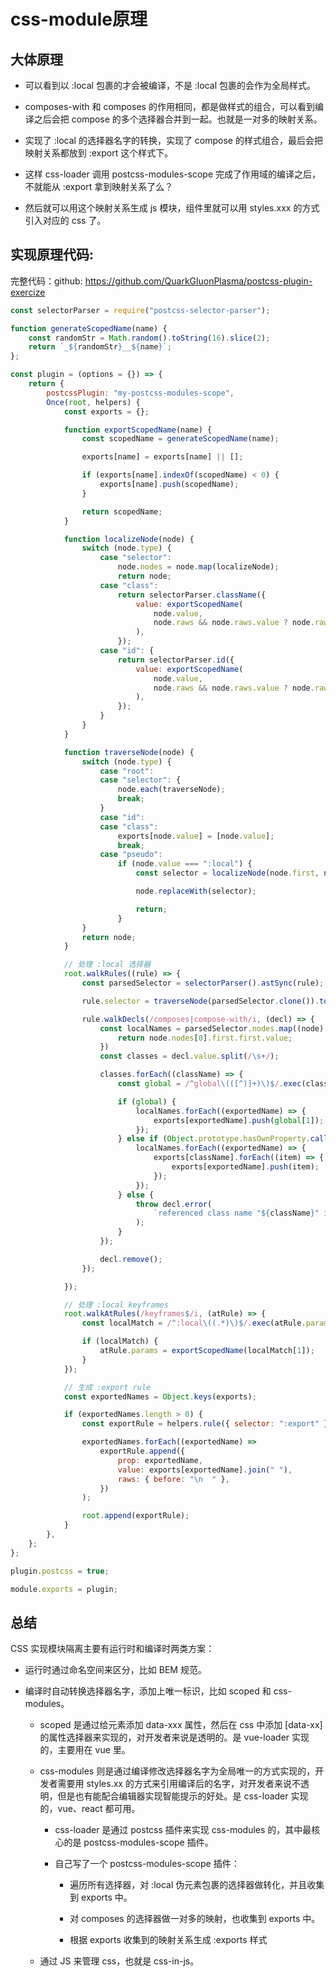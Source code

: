 # css-module原理

## 大体原理

- 可以看到以 :local 包裹的才会被编译，不是 :local 包裹的会作为全局样式。

- composes-with 和 composes 的作用相同，都是做样式的组合，可以看到编译之后会把 compose 的多个选择器合并到一起。也就是一对多的映射关系。

- 实现了 :local 的选择器名字的转换，实现了 compose 的样式组合，最后会把映射关系都放到 :export 这个样式下。

- 这样 css-loader 调用 postcss-modules-scope 完成了作用域的编译之后，不就能从 :export 拿到映射关系了么？

- 然后就可以用这个映射关系生成 js 模块，组件里就可以用 styles.xxx 的方式引入对应的 css 了。

## 实现原理代码:

完整代码：github: https://github.com/QuarkGluonPlasma/postcss-plugin-exercize

```js
const selectorParser = require("postcss-selector-parser");

function generateScopedName(name) {
    const randomStr = Math.random().toString(16).slice(2);
    return `_${randomStr}__${name}`;
};

const plugin = (options = {}) => {
    return {
        postcssPlugin: "my-postcss-modules-scope",
        Once(root, helpers) {
            const exports = {};

            function exportScopedName(name) {
                const scopedName = generateScopedName(name);

                exports[name] = exports[name] || [];

                if (exports[name].indexOf(scopedName) < 0) {
                    exports[name].push(scopedName);
                }

                return scopedName;
            }

            function localizeNode(node) {
                switch (node.type) {
                    case "selector":
                        node.nodes = node.map(localizeNode);
                        return node;
                    case "class":
                        return selectorParser.className({
                            value: exportScopedName(
                                node.value,
                                node.raws && node.raws.value ? node.raws.value : null
                            ),
                        });
                    case "id": {
                        return selectorParser.id({
                            value: exportScopedName(
                                node.value,
                                node.raws && node.raws.value ? node.raws.value : null
                            ),
                        });
                    }
                }
            }

            function traverseNode(node) {
                switch (node.type) {
                    case "root":
                    case "selector": {
                        node.each(traverseNode);
                        break;
                    }
                    case "id":
                    case "class":
                        exports[node.value] = [node.value];
                        break;
                    case "pseudo":
                        if (node.value === ":local") {
                            const selector = localizeNode(node.first, node.spaces);

                            node.replaceWith(selector);

                            return;
                        }
                }
                return node;
            }

            // 处理 :local 选择器
            root.walkRules((rule) => {
                const parsedSelector = selectorParser().astSync(rule);

                rule.selector = traverseNode(parsedSelector.clone()).toString();

                rule.walkDecls(/composes|compose-with/i, (decl) => {
                    const localNames = parsedSelector.nodes.map((node) => {
                        return node.nodes[0].first.first.value;
                    })
                    const classes = decl.value.split(/\s+/);

                    classes.forEach((className) => {
                        const global = /^global\(([^)]+)\)$/.exec(className);

                        if (global) {
                            localNames.forEach((exportedName) => {
                                exports[exportedName].push(global[1]);
                            });
                        } else if (Object.prototype.hasOwnProperty.call(exports, className)) {
                            localNames.forEach((exportedName) => {
                                exports[className].forEach((item) => {
                                    exports[exportedName].push(item);
                                });
                            });
                        } else {
                            throw decl.error(
                                `referenced class name "${className}" in ${decl.prop} not found`
                            );
                        }
                    });

                    decl.remove();
                });

            });

            // 处理 :local keyframes
            root.walkAtRules(/keyframes$/i, (atRule) => {
                const localMatch = /^:local\((.*)\)$/.exec(atRule.params);

                if (localMatch) {
                    atRule.params = exportScopedName(localMatch[1]);
                }
            });

            // 生成 :export rule
            const exportedNames = Object.keys(exports);

            if (exportedNames.length > 0) {
                const exportRule = helpers.rule({ selector: ":export" });

                exportedNames.forEach((exportedName) =>
                    exportRule.append({
                        prop: exportedName,
                        value: exports[exportedName].join(" "),
                        raws: { before: "\n  " },
                    })
                );

                root.append(exportRule);
            }
        },
    };
};

plugin.postcss = true;

module.exports = plugin;
```

## 总结

CSS 实现模块隔离主要有运行时和编译时两类方案：

- 运行时通过命名空间来区分，比如 BEM 规范。

- 编译时自动转换选择器名字，添加上唯一标识，比如 scoped 和 css-modules。
  
  - scoped 是通过给元素添加 data-xxx 属性，然后在 css 中添加 [data-xx] 的属性选择器来实现的，对开发者来说是透明的。是 vue-loader 实现的，主要用在 vue 里。
  
  - css-modules 则是通过编译修改选择器名字为全局唯一的方式实现的，开发者需要用 styles.xx 的方式来引用编译后的名字，对开发者来说不透明，但是也有能配合编辑器实现智能提示的好处。是 css-loader 实现的，vue、react 都可用。
    
    - css-loader 是通过 postcss 插件来实现 css-modules 的，其中最核心的是 postcss-modules-scope 插件。
    
    - 自己写了一个 postcss-modules-scope 插件：
      
      - 遍历所有选择器，对 :local 伪元素包裹的选择器做转化，并且收集到 exports 中。
      
      - 对 composes 的选择器做一对多的映射，也收集到 exports 中。
      
      - 根据 exports 收集到的映射关系生成 :exports 样式
  
  - 通过 JS 来管理 css，也就是 css-in-js。













